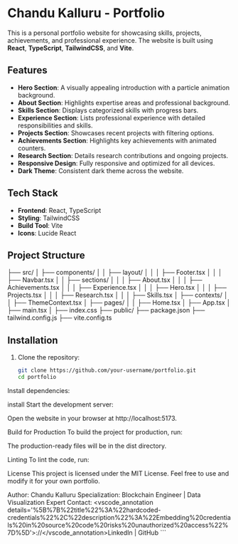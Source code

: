 # Chandu Kalluru - Portfolio

This is a personal portfolio website for showcasing skills, projects, achievements, and professional experience. The website is built using **React**, **TypeScript**, **TailwindCSS**, and **Vite**.

## Features

- **Hero Section**: A visually appealing introduction with a particle animation background.
- **About Section**: Highlights expertise areas and professional background.
- **Skills Section**: Displays categorized skills with progress bars.
- **Experience Section**: Lists professional experience with detailed responsibilities and skills.
- **Projects Section**: Showcases recent projects with filtering options.
- **Achievements Section**: Highlights key achievements with animated counters.
- **Research Section**: Details research contributions and ongoing projects.
- **Responsive Design**: Fully responsive and optimized for all devices.
- **Dark Theme**: Consistent dark theme across the website.

## Tech Stack

- **Frontend**: React, TypeScript
- **Styling**: TailwindCSS
- **Build Tool**: Vite
- **Icons**: Lucide React

## Project Structure
├── src/ │ ├── components/ │ │ ├── layout/ │ │ │ ├── Footer.tsx │ │ │ ├── Navbar.tsx │ │ ├── sections/ │ │ │ ├── About.tsx │ │ │ ├── Achievements.tsx │ │ │ ├── Experience.tsx │ │ │ ├── Hero.tsx │ │ │ ├── Projects.tsx │ │ │ ├── Research.tsx │ │ │ ├── Skills.tsx │ ├── contexts/ │ │ ├── ThemeContext.tsx │ ├── pages/ │ │ ├── Home.tsx │ ├── App.tsx │ ├── main.tsx │ ├── index.css ├── public/ ├── package.json ├── tailwind.config.js ├── vite.config.ts


## Installation

1. Clone the repository:

   ```bash
   git clone https://github.com/your-username/portfolio.git
   cd portfolio

Install dependencies:

install
Start the development server:

Open the website in your browser at http://localhost:5173.

Build for Production
To build the project for production, run:

The production-ready files will be in the dist directory.

Linting
To lint the code, run:

License
This project is licensed under the MIT License. Feel free to use and modify it for your own portfolio.

Author: Chandu Kalluru
Specialization: Blockchain Engineer | Data Visualization Expert
Contact: <vscode_annotation details='%5B%7B%22title%22%3A%22hardcoded-credentials%22%2C%22description%22%3A%22Embedding%20credentials%20in%20source%20code%20risks%20unauthorized%20access%22%7D%5D'>://</vscode_annotation>LinkedIn | GitHub ```
